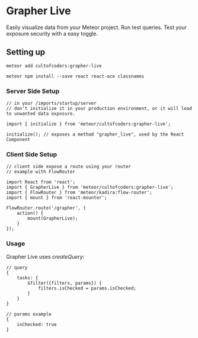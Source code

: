 Grapher Live
============

Easily visualize data from your Meteor project.
Run test queries.
Test your exposure security with a easy toggle.


## Setting up

```
meteor add cultofcoders:grapher-live

meteor npm install --save react react-ace classnames 
```

### Server Side Setup
```
// in your /imports/startup/server
// don't initialize it in your production environment, or it will lead to unwanted data exposure.

import { initialize } from 'meteor/cultofcoders:grapher-live';

initialize(); // exposes a method "grapher_live", used by the React Component
```


### Client Side Setup
```
// client side expose a route using your router
// example with FlowRouter

import React from 'react';
import { GrapherLive } from 'meteor/cultofcoders:grapher-live';
import { FlowRouter } from 'meteor/kadira:flow-router';
import { mount } from 'react-mounter';

FlowRouter.route('/grapher', {
    action() {
        mount(GrapherLive);
    }
});
```

### Usage

Grapher Live uses *createQuery*:

```
// query
{
    tasks: {
        $filter({filters, params}) {
            filters.isChecked = params.isChecked;
        }
    }
}

// params example
{
    isChecked: true
}
```